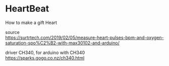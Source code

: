 # HeartBeat
How to make a gift Heart


source<br>
https://surtrtech.com/2019/02/05/measure-heart-pulses-bpm-and-oxygen-saturation-spo%C2%B2-with-max30102-and-arduino/ <br>

driver CH340, for arduino with CH340 <br> 
https://sparks.gogo.co.nz/ch340.html <br>

